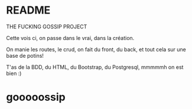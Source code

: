 # README

THE FUCKING GOSSIP PROJECT

Cette vois ci, on passe dans le vrai, dans la création.

On manie les routes, le crud, on fait du front, du back, et tout cela sur une base de potins!

T'as de la BDD, du HTML, du Bootstrap, du Postgresql, mmmmmh on est bien :)
# gooooossip
